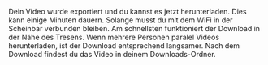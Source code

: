 Dein Video wurde exportiert und du kannst es jetzt herunterladen. Dies kann einige Minuten dauern. Solange musst du mit dem WiFi in der Scheinbar verbunden bleiben. Am schnellsten funktioniert der Download in der Nähe des Tresens. Wenn mehrere Personen paralel Videos herunterladen, ist der Download entsprechend langsamer. Nach dem Download findest du das Video in deinem Downloads-Ordner.